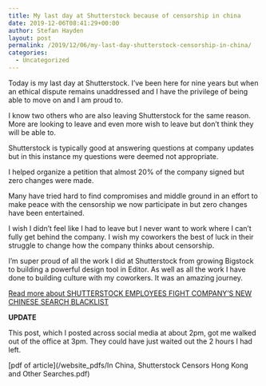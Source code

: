 ```yaml
---
title: My last day at Shutterstock because of censorship in china
date: 2019-12-06T08:41:29+00:00
author: Stefan Hayden
layout: post
permalink: /2019/12/06/my-last-day-shutterstock-censorship-in-china/
categories:
  - Uncategorized
---
```

Today is my last day at Shutterstock. I’ve been here for nine years but when an ethical dispute remains unaddressed and I have the privilege of being able to move on and I am proud to.

I know two others who are also leaving Shutterstock for the same reason. More are looking to leave and even more wish to leave but don’t think they will be able to.

Shutterstock is typically good at answering questions at company updates but in this instance my questions were deemed not appropriate.

I helped organize a petition that almost 20% of the company signed but zero changes were made.

Many have tried hard to find compromises and middle ground in an effort to make peace with the censorship we now participate in but zero changes have been entertained.

I wish I didn’t feel like I had to leave but I never want to work where I can’t fully get behind the company. I wish my coworkers the best of luck in their struggle to change how the company thinks about censorship.

I’m super proud of all the work I did at Shutterstock from growing Bigstock to building a powerful design tool in Editor. As well as all the work I have done to building culture with my coworkers. It was an amazing journey.

[Read more about SHUTTERSTOCK EMPLOYEES FIGHT COMPANY’S NEW CHINESE SEARCH BLACKLIST](https://theintercept.com/2019/11/06/shutterstock-china-censorship-tech/)

<b>UPDATE</b>

This post, which I posted across social media at about 2pm, got me walked out of the office at 3pm. They could have just waited out the 2 hours I had left.  

[pdf of article](/website_pdfs/In China, Shutterstock Censors Hong Kong and Other Searches.pdf)
